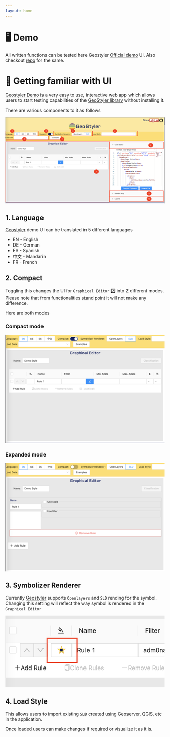 ```yaml
---
layout: home
---
```

# 🖥️ Demo

All written functions can be tested here Geostyler [Official demo](https://geostyler.github.io/geostyler-demo/) UI. Also checkout [repo](https://github.com/geostyler/geostyler-demo) for the same.

# 🎨 Getting familiar with UI

[Geostyler Demo](https://geostyler.github.io/geostyler-demo/) is a very easy to use, interactive web app which allows users to start testing capabilities of the [GeoStyler library](https://github.com/geostyler/geostyler) without installing it.

There are various components to it as follows 

![demo]( images/demo.png "demo")

## 1. Language

[Geostyler](https://geostyler.org/) demo UI can be translated in 5 different languages 

- EN - English
- DE - German
- ES - Spanish
- 中文 - Mandarin
- FR - French

## 2. Compact

Toggling this changes the UI for `Graphical Editor` 7️⃣ into 2 different modes. Please note that from functionalities stand point it will not make any difference. 

Here are both modes

### Compact mode

![compact]( images/compact.png "compact")

### Expanded mode

![expand]( images/expanded.png "expand")

## 3. Symbolizer Renderer

Currently [Geostyler](https://geostyler.org/) supports `Openlayers` and `SLD` rending for the symbol. Changing this setting will reflect the way symbol is rendered in the `Graphical Editor`

![renderer]( images/renderer.png "renderer")

## 4. Load Style

This allows users to import existing `SLD` created using Geoserver, QGIS, etc in the application. 

Once loaded users can make changes if required or visualize it as it is. 